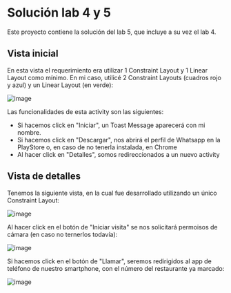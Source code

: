 # Solución lab 4 y 5 

Este proyecto contiene la solución del lab 5, que incluye a su vez el lab 4.

## Vista inicial

En esta vista el requerimiento era utilizar 1 Constraint Layout y 1 Linear Layout como mínimo. En mi caso, utilicé 2 Constraint Layouts (cuadros rojo y azul) y un Linear Layout (en verde):

![image](https://user-images.githubusercontent.com/13813905/185038794-61b0acc0-8269-42fd-8622-663c0bf2a9cf.png)

Las funcionalidades de esta activity son las siguientes:
* Si hacemos click en "Iniciar", un Toast Message aparecerá con mi nombre.
* Si hacemos click en "Descargar", nos abrirá el perfil de Whatsapp en la PlayStore o, en caso de no tenerla instalada, en Chrome
* Al hacer click en "Detalles", somos redireccionados a un nuevo activity

## Vista de detalles

Tenemos la siguiente vista, en la cual fue desarrollado utilizando un único Constraint Layout:

![image](https://user-images.githubusercontent.com/13813905/185037828-eea2d6c2-83a2-49ea-a798-71ece17a696d.png)

Al hacer click en el botón de "Iniciar visita" se nos solicitará permoisos de cámara (en caso no ternerlos todavía):

![image](https://user-images.githubusercontent.com/13813905/185037943-1ab30c7e-1150-49b9-8b5b-463f581ec568.png)

Si hacemos click en el botón de "Llamar", seremos redirigidos al app de teléfono de nuestro smartphone, con el número del restaurante ya marcado:

![image](https://user-images.githubusercontent.com/13813905/185037887-6a07d4fa-c2a1-4cb8-8d14-7ef8fe68ddee.png)
